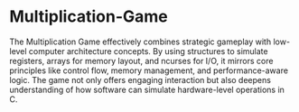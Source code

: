# Multiplication-Game
The Multiplication Game effectively combines strategic gameplay with low-level computer architecture concepts. By using structures to simulate registers, arrays for memory layout, and ncurses for I/O, it mirrors core principles like control flow, memory management, and performance-aware logic. The game not only offers engaging interaction but also deepens understanding of how software can simulate hardware-level operations in C.
